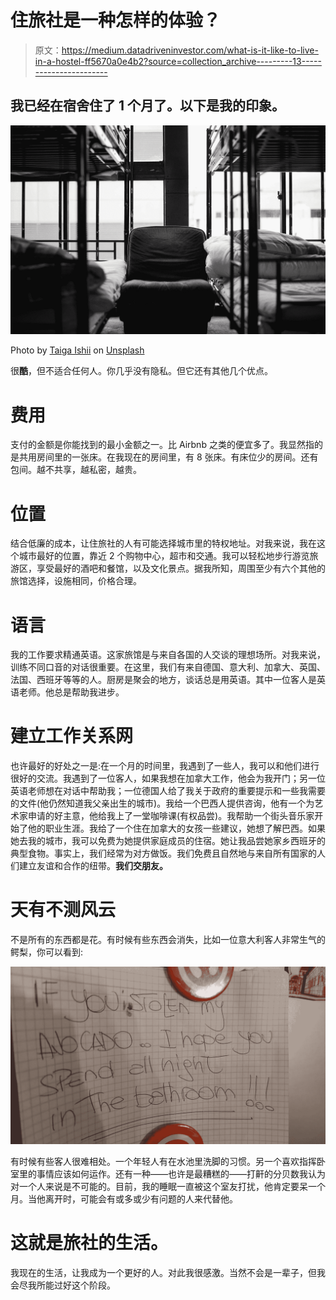 # 住旅社是一种怎样的体验？

> 原文：<https://medium.datadriveninvestor.com/what-is-it-like-to-live-in-a-hostel-ff5670a0e4b2?source=collection_archive---------13----------------------->

## 我已经在宿舍住了 1 个月了。以下是我的印象。

![](img/debb1012e87278dbb124bc839aa6a2b2.png)

Photo by [Taiga Ishii](https://unsplash.com/@shichisan?utm_source=medium&utm_medium=referral) on [Unsplash](https://unsplash.com?utm_source=medium&utm_medium=referral)

很**酷**，但不适合任何人。你几乎没有隐私。但它还有其他几个优点。

# 费用

支付的金额是你能找到的最小金额之一。比 Airbnb 之类的便宜多了。我显然指的是共用房间里的一张床。在我现在的房间里，有 8 张床。有床位少的房间。还有包间。越不共享，越私密，越贵。

# 位置

结合低廉的成本，让住旅社的人有可能选择城市里的特权地址。对我来说，我在这个城市最好的位置，靠近 2 个购物中心，超市和交通。我可以轻松地步行游览旅游区，享受最好的酒吧和餐馆，以及文化景点。据我所知，周围至少有六个其他的旅馆选择，设施相同，价格合理。

# 语言

我的工作要求精通英语。这家旅馆是与来自各国的人交谈的理想场所。对我来说，训练不同口音的对话很重要。在这里，我们有来自德国、意大利、加拿大、英国、法国、西班牙等等的人。厨房是聚会的地方，谈话总是用英语。其中一位客人是英语老师。他总是帮助我进步。

# 建立工作关系网

也许最好的好处之一是:在一个月的时间里，我遇到了一些人，我可以和他们进行很好的交流。我遇到了一位客人，如果我想在加拿大工作，他会为我开门；另一位英语老师想在对话中帮助我；一位德国人给了我关于政府的重要提示和一些我需要的文件(他仍然知道我父亲出生的城市)。我给一个巴西人提供咨询，他有一个为艺术家申请的好主意，他给我上了一堂咖啡课(有权品尝)。我帮助一个街头音乐家开始了他的职业生涯。我给了一个住在加拿大的女孩一些建议，她想了解巴西。如果她去我的城市，我可以免费为她提供家庭成员的住宿。她让我品尝她家乡西班牙的典型食物。事实上，我们经常为对方做饭。我们免费且自然地与来自所有国家的人们建立友谊和合作的纽带。**我们交朋友。**

# 天有不测风云

不是所有的东西都是花。有时候有些东西会消失，比如一位意大利客人非常生气的鳄梨，你可以看到:

![](img/e6841d1f0adccb9da33f2656d2078aed.png)

有时候有些客人很难相处。一个年轻人有在水池里洗脚的习惯。另一个喜欢指挥卧室里的事情应该如何运作。还有一种——也许是最糟糕的——打鼾的分贝数我认为对一个人来说是不可能的。目前，我的睡眠一直被这个室友打扰，他肯定要呆一个月。当他离开时，可能会有或多或少有问题的人来代替他。

# 这就是旅社的生活。

我现在的生活，让我成为一个更好的人。对此我很感激。当然不会是一辈子，但我会尽我所能过好这个阶段。